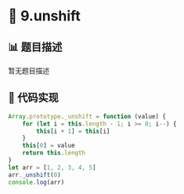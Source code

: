 # 🎳 9.unshift



## 📊 题目描述
暂无题目描述

## 📝 代码实现
```typescript
Array.prototype._unshift = function (value) {
    for (let i = this.length - 1; i >= 0; i--) {
        this[i + 1] = this[i]
    }
    this[0] = value
    return this.length
}
let arr = [1, 2, 3, 4, 5]
arr._unshift(0)
console.log(arr)

```
